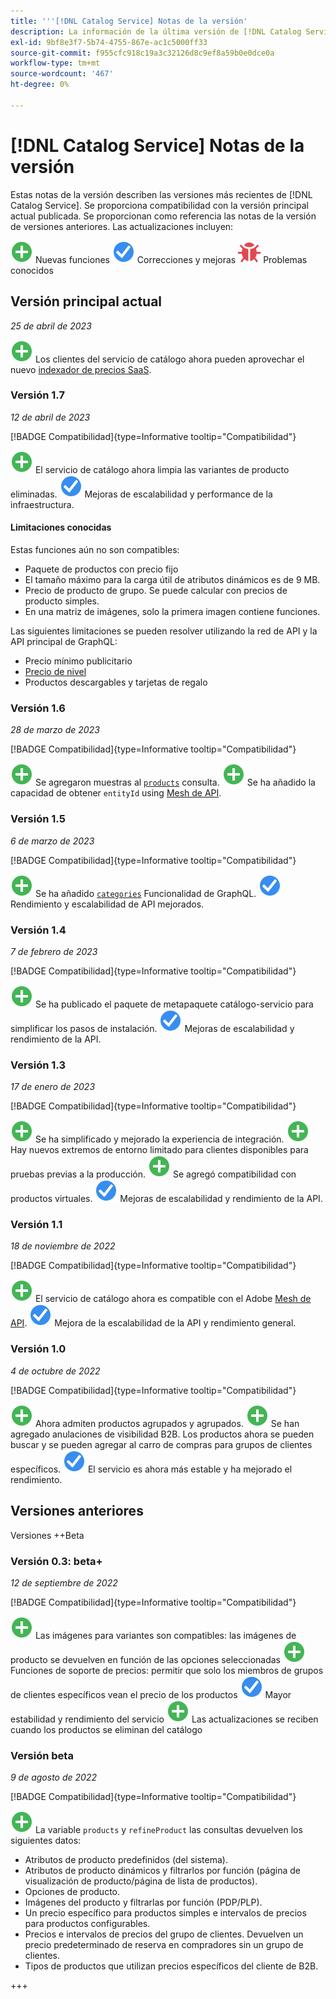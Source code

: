 ```yaml
---
title: '''[!DNL Catalog Service] Notas de la versión'
description: La información de la última versión de [!DNL Catalog Service] para Adobe Commerce.
exl-id: 9bf8e3f7-5b74-4755-867e-ac1c5000ff33
source-git-commit: f955cfc918c19a3c32126d8c9ef8a59b0e0dce0a
workflow-type: tm+mt
source-wordcount: '467'
ht-degree: 0%

---
```


# [!DNL Catalog Service] Notas de la versión

Estas notas de la versión describen las versiones más recientes de [!DNL Catalog Service].
Se proporciona compatibilidad con la versión principal actual publicada. Se proporcionan como referencia las notas de la versión de versiones anteriores.
Las actualizaciones incluyen:

![Nuevo](../assets/new.svg) Nuevas funciones
![Corrección](../assets/fix.svg) Correcciones y mejoras
![Error](../assets/bug.svg) Problemas conocidos

## Versión principal actual

_25 de abril de 2023_

![Nuevo](../assets/new.svg) Los clientes del servicio de catálogo ahora pueden aprovechar el nuevo [indexador de precios SaaS](../price-index/index.md).

### Versión 1.7

_12 de abril de 2023_

[!BADGE Compatibilidad]{type=Informative tooltip="Compatibilidad"}

![Nuevo](../assets/new.svg) El servicio de catálogo ahora limpia las variantes de producto eliminadas.
![Corrección](../assets/fix.svg) Mejoras de escalabilidad y performance de la infraestructura.

#### Limitaciones conocidas

Estas funciones aún no son compatibles:

* Paquete de productos con precio fijo
* El tamaño máximo para la carga útil de atributos dinámicos es de 9 MB.
* Precio de producto de grupo. Se puede calcular con precios de producto simples.
* En una matriz de imágenes, solo la primera imagen contiene funciones.

Las siguientes limitaciones se pueden resolver utilizando la red de API y la API principal de GraphQL:

* Precio mínimo publicitario
* [Precio de nivel](mesh.md)
* Productos descargables y tarjetas de regalo

### Versión 1.6

_28 de marzo de 2023_

[!BADGE Compatibilidad]{type=Informative tooltip="Compatibilidad"}

![Nuevo](../assets/new.svg) Se agregaron muestras al [`products`](https://developer.adobe.com/commerce/webapi/graphql/schema/catalog-service/queries/products/) consulta.
![Nuevo](../assets/new.svg) Se ha añadido la capacidad de obtener `entityId` using [Mesh de API](mesh.md).

### Versión 1.5

_6 de marzo de 2023_

[!BADGE Compatibilidad]{type=Informative tooltip="Compatibilidad"}

![Nuevo](../assets/new.svg) Se ha añadido [`categories`](https://developer.adobe.com/commerce/webapi/graphql/schema/catalog-service/queries/categories/) Funcionalidad de GraphQL.
![Corrección](../assets/fix.svg) Rendimiento y escalabilidad de API mejorados.

### Versión 1.4

_7 de febrero de 2023_

[!BADGE Compatibilidad]{type=Informative tooltip="Compatibilidad"}

![Nuevo](../assets/new.svg) Se ha publicado el paquete de metapaquete catálogo-servicio para simplificar los pasos de instalación.
![Corrección](../assets/fix.svg) Mejoras de escalabilidad y rendimiento de la API.

### Versión 1.3

_17 de enero de 2023_

[!BADGE Compatibilidad]{type=Informative tooltip="Compatibilidad"}

![Nuevo](../assets/new.svg) Se ha simplificado y mejorado la experiencia de integración.
![Nuevo](../assets/new.svg) Hay nuevos extremos de entorno limitado para clientes disponibles para pruebas previas a la producción.
![Nuevo](../assets/new.svg) Se agregó compatibilidad con productos virtuales.
![Corrección](../assets/fix.svg) Mejoras de escalabilidad y rendimiento de la API.

### Versión 1.1

_18 de noviembre de 2022_

[!BADGE Compatibilidad]{type=Informative tooltip="Compatibilidad"}

![Nuevo](../assets/new.svg) El servicio de catálogo ahora es compatible con el Adobe [Mesh de API](https://developer.adobe.com/graphql-mesh-gateway/).
![Corrección](../assets/fix.svg) Mejora de la escalabilidad de la API y rendimiento general.

### Versión 1.0

_4 de octubre de 2022_

[!BADGE Compatibilidad]{type=Informative tooltip="Compatibilidad"}

![Nuevo](../assets/new.svg) Ahora admiten productos agrupados y agrupados.
![Nuevo](../assets/new.svg) Se han agregado anulaciones de visibilidad B2B. Los productos ahora se pueden buscar y se pueden agregar al carro de compras para grupos de clientes específicos.
![Corrección](../assets/fix.svg) El servicio es ahora más estable y ha mejorado el rendimiento.

## Versiones anteriores

Versiones ++Beta

### Versión 0.3: beta+

_12 de septiembre de 2022_

[!BADGE Compatibilidad]{type=Informative tooltip="Compatibilidad"}

![Nuevo](../assets/new.svg) Las imágenes para variantes son compatibles: las imágenes de producto se devuelven en función de las opciones seleccionadas
![Nuevo](../assets/new.svg) Funciones de soporte de precios: permitir que solo los miembros de grupos de clientes específicos vean el precio de los productos
![Corrección](../assets/fix.svg) Mayor estabilidad y rendimiento del servicio
![Nuevo](../assets/new.svg) Las actualizaciones se reciben cuando los productos se eliminan del catálogo

### Versión beta

_9 de agosto de 2022_

[!BADGE Compatibilidad]{type=Informative tooltip="Compatibilidad"}

![Nuevo](../assets/new.svg) La variable `products` y `refineProduct` las consultas devuelven los siguientes datos:

* Atributos de producto predefinidos (del sistema).
* Atributos de producto dinámicos y filtrarlos por función (página de visualización de producto/página de lista de productos).
* Opciones de producto.
* Imágenes del producto y filtrarlas por función (PDP/PLP).
* Un precio específico para productos simples e intervalos de precios para productos configurables.
* Precios e intervalos de precios del grupo de clientes. Devuelven un precio predeterminado de reserva en compradores sin un grupo de clientes.
* Tipos de productos que utilizan precios específicos del cliente de B2B.

+++
